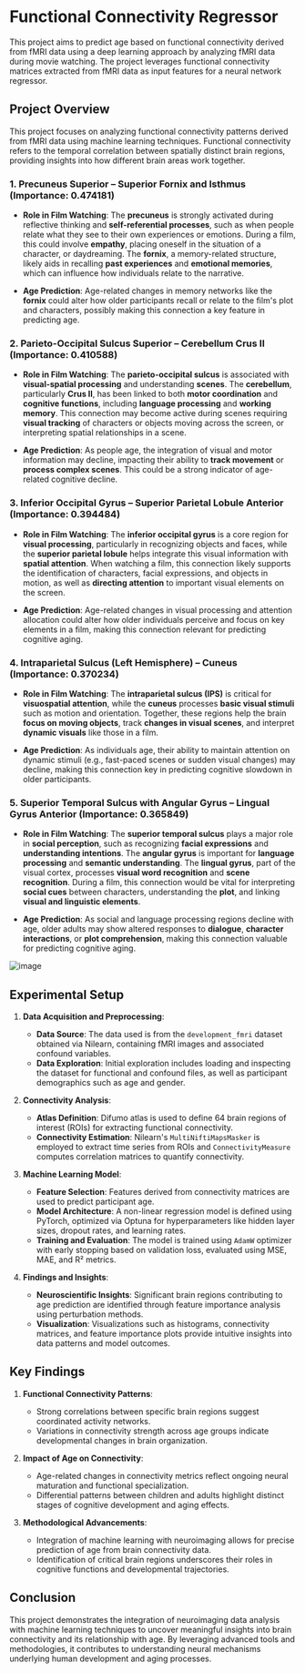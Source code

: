 # Functional Connectivity Regressor

This project aims to predict age based on functional connectivity derived from fMRI data using a deep learning approach by analyzing fMRI data during movie watching. The project leverages functional connectivity matrices extracted from fMRI data as input features for a neural network regressor.


## Project Overview

This project focuses on analyzing functional connectivity patterns derived from fMRI data using machine learning techniques. Functional connectivity refers to the temporal correlation between spatially distinct brain regions, providing insights into how different brain areas work together.


### 1. **Precuneus Superior – Superior Fornix and Isthmus** (Importance: 0.474181)

   - **Role in Film Watching**: 
     The **precuneus** is strongly activated during reflective thinking and **self-referential processes**, such as when people relate what they see to their own experiences or emotions. During a film, this could involve **empathy**, placing oneself in the situation of a character, or daydreaming.
     The **fornix**, a memory-related structure, likely aids in recalling **past experiences** and **emotional memories**, which can influence how individuals relate to the narrative.
   
   - **Age Prediction**: 
     Age-related changes in memory networks like the **fornix** could alter how older participants recall or relate to the film's plot and characters, possibly making this connection a key feature in predicting age.

### 2. **Parieto-Occipital Sulcus Superior – Cerebellum Crus II** (Importance: 0.410588)

   - **Role in Film Watching**: 
     The **parieto-occipital sulcus** is associated with **visual-spatial processing** and understanding **scenes**. The **cerebellum**, particularly **Crus II**, has been linked to both **motor coordination** and **cognitive functions**, including **language processing** and **working memory**.
     This connection may become active during scenes requiring **visual tracking** of characters or objects moving across the screen, or interpreting spatial relationships in a scene.
   
   - **Age Prediction**: 
     As people age, the integration of visual and motor information may decline, impacting their ability to **track movement** or **process complex scenes**. This could be a strong indicator of age-related cognitive decline.

### 3. **Inferior Occipital Gyrus – Superior Parietal Lobule Anterior** (Importance: 0.394484)

   - **Role in Film Watching**: 
     The **inferior occipital gyrus** is a core region for **visual processing**, particularly in recognizing objects and faces, while the **superior parietal lobule** helps integrate this visual information with **spatial attention**.
     When watching a film, this connection likely supports the identification of characters, facial expressions, and objects in motion, as well as **directing attention** to important visual elements on the screen.
   
   - **Age Prediction**: 
     Age-related changes in visual processing and attention allocation could alter how older individuals perceive and focus on key elements in a film, making this connection relevant for predicting cognitive aging.

### 4. **Intraparietal Sulcus (Left Hemisphere) – Cuneus** (Importance: 0.370234)

   - **Role in Film Watching**: 
     The **intraparietal sulcus (IPS)** is critical for **visuospatial attention**, while the **cuneus** processes **basic visual stimuli** such as motion and orientation. Together, these regions help the brain **focus on moving objects**, track **changes in visual scenes**, and interpret **dynamic visuals** like those in a film.
   
   - **Age Prediction**: 
     As individuals age, their ability to maintain attention on dynamic stimuli (e.g., fast-paced scenes or sudden visual changes) may decline, making this connection key in predicting cognitive slowdown in older participants.

### 5. **Superior Temporal Sulcus with Angular Gyrus – Lingual Gyrus Anterior** (Importance: 0.365849)

   - **Role in Film Watching**: 
     The **superior temporal sulcus** plays a major role in **social perception**, such as recognizing **facial expressions** and **understanding intentions**. The **angular gyrus** is important for **language processing** and **semantic understanding**. The **lingual gyrus**, part of the visual cortex, processes **visual word recognition** and **scene recognition**.
     During a film, this connection would be vital for interpreting **social cues** between characters, understanding the **plot**, and linking **visual and linguistic elements**.
   
   - **Age Prediction**: 
     As social and language processing regions decline with age, older adults may show altered responses to **dialogue**, **character interactions**, or **plot comprehension**, making this connection valuable for predicting cognitive aging.

![image](https://github.com/user-attachments/assets/0f014ca2-6d00-40d0-b55a-765dfd5438fb)



## Experimental Setup

1. **Data Acquisition and Preprocessing**:
   - **Data Source**: The data used is from the `development_fmri` dataset obtained via Nilearn, containing fMRI images and associated confound variables.
   - **Data Exploration**: Initial exploration includes loading and inspecting the dataset for functional and confound files, as well as participant demographics such as age and gender.

2. **Connectivity Analysis**:
   - **Atlas Definition**: Difumo atlas is used to define 64 brain regions of interest (ROIs) for extracting functional connectivity.
   - **Connectivity Estimation**: Nilearn's `MultiNiftiMapsMasker` is employed to extract time series from ROIs and `ConnectivityMeasure` computes correlation matrices to quantify connectivity.

3. **Machine Learning Model**:
   - **Feature Selection**: Features derived from connectivity matrices are used to predict participant age.
   - **Model Architecture**: A non-linear regression model is defined using PyTorch, optimized via Optuna for hyperparameters like hidden layer sizes, dropout rates, and learning rates.
   - **Training and Evaluation**: The model is trained using `AdamW` optimizer with early stopping based on validation loss, evaluated using MSE, MAE, and R² metrics.

4. **Findings and Insights**:
   - **Neuroscientific Insights**: Significant brain regions contributing to age prediction are identified through feature importance analysis using perturbation methods.
   - **Visualization**: Visualizations such as histograms, connectivity matrices, and feature importance plots provide intuitive insights into data patterns and model outcomes.

## Key Findings

1. **Functional Connectivity Patterns**:
   - Strong correlations between specific brain regions suggest coordinated activity networks.
   - Variations in connectivity strength across age groups indicate developmental changes in brain organization.

2. **Impact of Age on Connectivity**:
   - Age-related changes in connectivity metrics reflect ongoing neural maturation and functional specialization.
   - Differential patterns between children and adults highlight distinct stages of cognitive development and aging effects.

3. **Methodological Advancements**:
   - Integration of machine learning with neuroimaging allows for precise prediction of age from brain connectivity data.
   - Identification of critical brain regions underscores their roles in cognitive functions and developmental trajectories.

## Conclusion

This project demonstrates the integration of neuroimaging data analysis with machine learning techniques to uncover meaningful insights into brain connectivity and its relationship with age. By leveraging advanced tools and methodologies, it contributes to understanding neural mechanisms underlying human development and aging processes.

